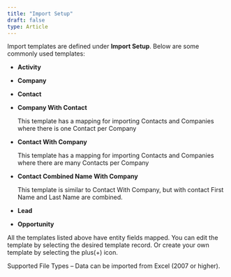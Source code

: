```yaml
---
title: "Import Setup"
draft: false
type: Article
---
```



Import templates are defined under **Import Setup**. Below are some commonly used templates:  

* **Activity**

* **Company** 

* **Contact**  

* **Company With Contact** 

    This template has a mapping for importing Contacts and Companies where there is one Contact per Company 

* **Contact With Company** 

    This template has a mapping for importing Contacts and Companies where there are many Contacts per Company 

* **Contact Combined Name With Company**

    This template is similar to Contact With Company, but with contact First Name and Last Name are combined.       

* **Lead**

* **Opportunity**

All the templates listed above have entity fields mapped. You can edit the template by selecting the desired template record. Or create your own template by selecting the plus(+) icon.  

 

Supported File Types – Data can be imported from Excel (2007 or higher). 